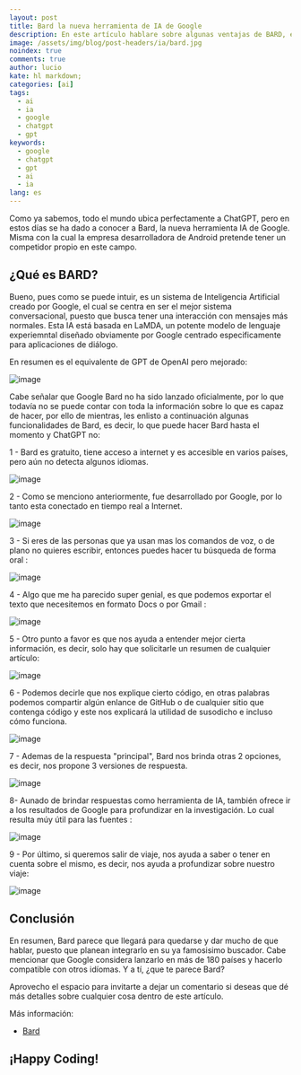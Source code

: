 ```yaml
---
layout: post
title: Bard la nueva herramienta de IA de Google
description: En este artículo hablare sobre algunas ventajas de BARD, el equivalente de GPT de Open AI pero de Google.
image: /assets/img/blog/post-headers/ia/bard.jpg
noindex: true
comments: true
author: lucio
kate: hl markdown;
categories: [ai]
tags:
  - ai
  - ia
  - google
  - chatgpt
  - gpt
keywords:
  - google
  - chatgpt
  - gpt
  - ai
  - ia
lang: es
---
```


Como ya sabemos, todo el mundo ubica perfectamente a ChatGPT, pero en estos días se ha dado a conocer a Bard, la nueva herramienta IA de Google. Misma con la cual la empresa desarrolladora de Android pretende tener un competidor propio en este campo.

## ¿Qué es BARD?

Bueno, pues como se puede intuir, es un sistema de Inteligencia Artificial creado por Google, el cual se centra en ser el mejor sistema conversacional, puesto que busca tener una interacción con mensajes más normales. Esta IA está basada en LaMDA, un potente modelo de lenguaje experiemntal diseñado obviamente por Google centrado especificamente para aplicaciones de diálogo.

En resumen es el equivalente de GPT de OpenAI pero mejorado:

![image](/assets/img/blog/tutorials/ai-bard/00.jpg)

Cabe señalar que Google Bard no ha sido lanzado oficialmente, por lo que todavía no se puede contar con toda la información sobre lo que es capaz de hacer, por ello de mientras, les enlisto a continuación algunas funcionalidades de Bard, es decir, lo que puede hacer Bard hasta el momento y ChatGPT no:

1 - Bard es gratuito, tiene acceso a internet y es accesible en varios países, pero aún no detecta algunos idiomas.

![image](/assets/img/blog/tutorials/ai-bard/01.jpg)

2 - Como se menciono anteriormente, fue desarrollado por Google, por lo tanto esta conectado en tiempo real a Internet.

![image](/assets/img/blog/tutorials/ai-bard/02.jpg)

3 - Si eres de las personas que ya usan mas los comandos de voz, o de plano no quieres escribir, entonces puedes hacer tu búsqueda de forma oral :

![image](/assets/img/blog/tutorials/ai-bard/03.jpg)

4 - Algo que me ha parecido super genial, es que podemos exportar el texto que necesitemos en formato Docs o por Gmail :

![image](/assets/img/blog/tutorials/ai-bard/04.jpg)

5 - Otro punto a favor es que nos ayuda a entender mejor cierta información, es decir, solo hay que solicitarle un resumen de cualquier artículo:

![image](/assets/img/blog/tutorials/ai-bard/05.jpg)

6 - Podemos decirle que nos explique cierto código, en otras palabras podemos compartir algún enlance de GitHub o de cualquier sitio que contenga código y este nos explicará la utilidad de susodicho e incluso cómo funciona.

![image](/assets/img/blog/tutorials/ai-bard/06.jpg)

7 - Ademas de la respuesta "principal", Bard nos brinda otras 2 opciones, es decir, nos propone 3 versiones de respuesta.

![image](/assets/img/blog/tutorials/ai-bard/07.jpg)

8- Aunado de brindar respuestas como herramienta de IA, también ofrece ir a los resultados de Google para profundizar en la investigación. Lo cual resulta múy útil para las fuentes :

![image](/assets/img/blog/tutorials/ai-bard/08.jpg)

9 - Por último, si queremos salir de viaje, nos ayuda a saber o tener en cuenta sobre el mismo, es decir, nos ayuda a profundizar sobre nuestro viaje:

![image](/assets/img/blog/tutorials/ai-bard/09.jpg)

## Conclusión

En resumen, Bard parece que llegará para quedarse y dar mucho de que hablar, puesto que planean integrarlo en su ya famosisimo buscador. Cabe mencionar que Google considera lanzarlo en más de 180 países y hacerlo compatible con otros idíomas. Y a tí, ¿que te parece Bard?

Aprovecho el espacio para invitarte a dejar un comentario si deseas que dé más detalles sobre cualquier cosa dentro de este artículo.

Más información:

- [Bard](https://bard.google.com/)

## ¡Happy Coding!